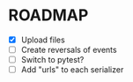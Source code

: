# ROADMAP

- [x] Upload files
- [ ] Create reversals of events
- [ ] Switch to pytest?
- [ ] Add "urls" to each serializer
